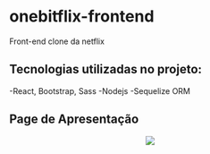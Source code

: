 # onebitflix-frontend
 Front-end clone da netflix

## Tecnologias utilizadas no projeto:
-React, Bootstrap, Sass
-Nodejs
-Sequelize ORM

## Page de Apresentação
<p align="center">
  <img src="./obf-pages/one.jpg" />
</p>

